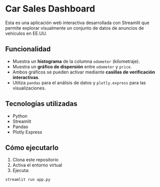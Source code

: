 # Car Sales Dashboard

Esta es una aplicación web interactiva desarrollada con Streamlit que permite explorar visualmente un conjunto de datos de anuncios de vehículos en EE.UU.

## Funcionalidad

- Muestra un **histograma** de la columna `odometer` (kilometraje).
- Muestra un **gráfico de dispersión** entre `odometer` y `price`.
- Ambos gráficos se pueden activar mediante **casillas de verificación interactivas**.
- Utiliza `pandas` para el análisis de datos y `plotly.express` para las visualizaciones.

## Tecnologías utilizadas

- Python
- Streamlit
- Pandas
- Plotly Express

## Cómo ejecutarlo

1. Clona este repositorio
2. Activa el entorno virtual
3. Ejecuta:

```bash
streamlit run app.py